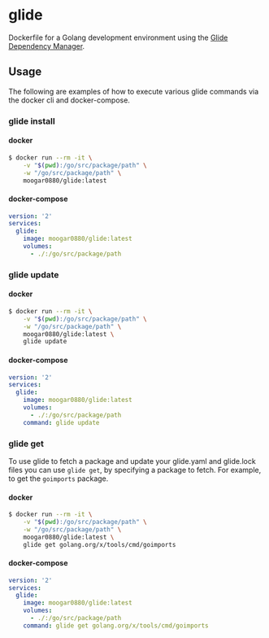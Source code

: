 # glide

Dockerfile for a Golang development environment using the
[Glide Dependency Manager](https://github.com/Masterminds/glide).

## Usage
The following are examples of how to execute various glide commands via the
docker cli and docker-compose.

### glide install
#### docker
```sh
$ docker run --rm -it \
    -v "$(pwd):/go/src/package/path" \
    -w "/go/src/package/path" \
    moogar0880/glide:latest
```

#### docker-compose
```yaml
version: '2'
services:
  glide:
    image: moogar0880/glide:latest
    volumes:
      - ./:/go/src/package/path
```

### glide update
#### docker
```sh
$ docker run --rm -it \
    -v "$(pwd):/go/src/package/path" \
    -w "/go/src/package/path" \
    moogar0880/glide:latest \
    glide update
```

#### docker-compose
```yaml
version: '2'
services:
  glide:
    image: moogar0880/glide:latest
    volumes:
      - ./:/go/src/package/path
    command: glide update
```

### glide get
To use glide to fetch a package and update your glide.yaml and glide.lock files
you can use `glide get`, by specifying a package to fetch. For example, to get
the `goimports` package.

#### docker
```sh
$ docker run --rm -it \
    -v "$(pwd):/go/src/package/path" \
    -w "/go/src/package/path" \
    moogar0880/glide:latest \
    glide get golang.org/x/tools/cmd/goimports
```

#### docker-compose
```yaml
version: '2'
services:
  glide:
    image: moogar0880/glide:latest
    volumes:
      - ./:/go/src/package/path
    command: glide get golang.org/x/tools/cmd/goimports
```
